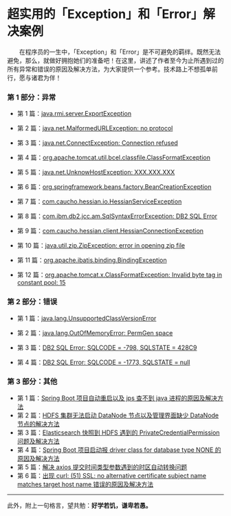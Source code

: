 # 超实用的「Exception」和「Error」解决案例

　　在程序员的一生中，「Exception」和「Error」是不可避免的羁绊。既然无法避免，那么，就做好拥抱她们的准备吧！在这里，讲述了作者至今为止所遇到过的所有异常和错误的原因及解决方法，为大家提供一个参考。技术路上不想孤单前行，愿与诸君为伴！
  


### 第 1 部分：异常



- 第 1 篇：[java.rmi.server.ExportException](https://github.com/guobinhit/cg-blog/blob/master/articles/solutioncase/cases/export-exception.md)

- 第 2 篇：[java.net.MalformedURLException: no protocol](https://github.com/guobinhit/cg-blog/blob/master/articles/solutioncase/cases/malformed-url-exception.md)

- 第 3 篇：[java.net.ConnectException: Connection refused](https://github.com/guobinhit/cg-blog/blob/master/articles/solutioncase/cases/connect-exception.md)

- 第 4 篇：[org.apache.tomcat.util.bcel.classfile.ClassFormatException](https://github.com/guobinhit/cg-blog/blob/master/articles/solutioncase/cases/class-format-exception.md)

- 第 5 篇：[java.net.UnknowHostException: XXX.XXX.XXX](https://github.com/guobinhit/cg-blog/blob/master/articles/solutioncase/cases/unknow-host-exception.md)

- 第 6 篇：[org.springframework.beans.factory.BeanCreationException](https://github.com/guobinhit/cg-blog/blob/master/articles/solutioncase/cases/bean-creation-exception.md)

- 第 7 篇：[com.caucho.hessian.io.HessianServiceException](https://github.com/guobinhit/cg-blog/blob/master/articles/solutioncase/cases/hessian-service-exception.md)

- 第 8 篇：[com.ibm.db2.jcc.am.SqlSyntaxErrorException: DB2 SQL Error](https://github.com/guobinhit/cg-blog/blob/master/articles/solutioncase/cases/sql-syntax-error-exception.md)

- 第 9 篇：[com.caucho.hessian.client.HessianConnectionException](https://github.com/guobinhit/cg-blog/blob/master/articles/solutioncase/cases/hessian-connection-exception.md)

- 第 10 篇：[java.util.zip.ZipException: error in opening zip file](https://github.com/guobinhit/cg-blog/blob/master/articles/solutioncase/cases/zip-exception.md)

- 第 11 篇：[org.apache.ibatis.binding.BindingException](https://github.com/guobinhit/cg-blog/blob/master/articles/solutioncase/cases/binding-exception.md)

- 第 12 篇：[org.apache.tomcat.x.ClassFormatException: Invalid byte tag in constant pool: 15](https://github.com/guobinhit/cg-blog/blob/master/articles/solutioncase/cases/class-format-exception2.md)


### 第 2 部分：错误

- 第 1 篇：[java.lang.UnsupportedClassVersionError](https://github.com/guobinhit/cg-blog/blob/master/articles/solutioncase/cases/class-version-error.md)

- 第 2 篇：[java.lang.OutOfMemoryError: PermGen space](https://github.com/guobinhit/cg-blog/blob/master/articles/solutioncase/cases/out-of-memory-error.md)

- 第 3 篇：[DB2 SQL Error: SQLCODE = -798, SQLSTATE = 428C9](https://github.com/guobinhit/cg-blog/blob/master/articles/solutioncase/cases/sqlcode-798.md)

- 第 4 篇：[DB2 SQL Error: SQLCODE = -1773, SQLSTATE = null](https://github.com/guobinhit/cg-blog/blob/master/articles/solutioncase/cases/sqlcode-1773.md)



### 第 3 部分：其他


- 第 1 篇：[Spring Boot 项目自动重启以及 jps 查不到 java 进程的原因及解决方法](https://github.com/guobinhit/cg-blog/blob/master/articles/solutioncase/cases/part-3-others/springboot-autorestart-jps.md)
- 第 2 篇：[HDFS 集群无法启动 DataNode 节点以及管理界面缺少 DataNode 节点的解决方法](https://github.com/guobinhit/cg-blog/blob/master/articles/solutioncase/cases/part-3-others/hdfs-datanode-loss.md)
- 第 3 篇：[Elasticsearch 快照到 HDFS 遇到的 PrivateCredentialPermission 问题及解决方法](https://github.com/guobinhit/cg-blog/blob/master/articles/solutioncase/cases/part-3-others/es-hdfs-permission.md)
- 第 4 篇：[Spring Boot 项目启动报 driver class for database type NONE 的原因及解决方法](https://github.com/guobinhit/cg-blog/blob/master/articles/solutioncase/cases/part-3-others/springboot-database-type-none.md)
- 第 5 篇：[解决 axios 提交时间类型参数遇到的时区自动转换问题](https://github.com/guobinhit/cg-blog/blob/master/articles/solutioncase/cases/part-3-others/axios-post-date-error.md)
- 第 6 篇：[出现 curl: (51) SSL: no alternative certificate subject name matches target host name 错误的原因及解决方法](https://github.com/guobinhit/cg-blog/blob/master/articles/solutioncase/cases/part-3-others/curl-ssl-51-issue.md)





----------

此外，附上一句格言，望共勉：**好学若饥，谦卑若愚。**






